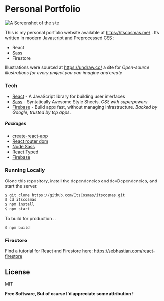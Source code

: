 # Personal Portfolio

![A Screenshot of the site](https://github.com/ItsCosmas/itscosmas/blob/master/src/assets/img/cozy.png) <br />

This is my personal portfolio website available at https://itscosmas.me/ . Its written in modern Javascript and Preprocessed CSS :

  - React
  - Sass
  - Firestore

Illustrations were sourced at https://undraw.co/ a site for *Open-source illustrations for every project you can imagine and create* 

### Tech

* [React](https://reactjs.org/) - A JavaScript library for building user interfaces
* [Sass](https://sass-lang.com/) - Syntatically Awesome Style Sheets. *CSS with superpowers*
* [Firebase](https://firebase.google.com/) - Build apps fast, without managing infrastructure. *Backed by Google, trusted by top apps*.

##### Packages
* [create-react-app](https://github.com/facebook/create-react-app)
* [React router dom](https://www.npmjs.com/package/react-router-dom)
* [Node Sass](https://www.npmjs.com/package/node-sass)
* [React Typed](https://www.npmjs.com/package/react-typed)
* [Firebase](https://www.npmjs.com/package/firebase)

### Running Locally

Clone this repository, install the dependencies and devDependencies, and start the server.

```sh
$ git clone https://github.com/ItsCosmas/itscosmas.git
$ cd itscosmas
$ npm install
$ npm start
```

To build for production ...

```sh
$ npm build
```

### Firestore
Find a tutorial for React and Firestore here: https://sebhastian.com/react-firestore

License
----

MIT


**Free Software, But of course I'd appreciate some attribution  !**
